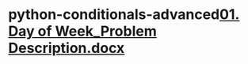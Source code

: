 # python-conditionals-advanced[01. Day of Week_Problem Description.docx](https://github.com/Vankosav/python-conditionals-advanced/files/14396623/01.Day.of.Week_Problem.Description.docx)
